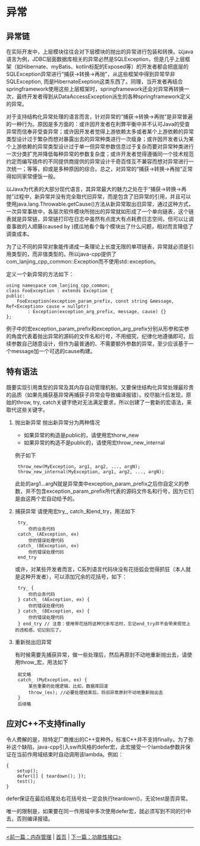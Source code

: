 # 异常 #

## 异常链 ##

在实际开发中，上层模块往往会对下层模块的抛出的异常进行包装和转换。以java语言为例，JDBC层面数据库相关的异常必然是SQLException，但是几乎上层框架（如Hibernate、myBatis、kotlin标配的Exposed等）的开发者都会把底层的SQLException异常进行“捕获->转换->再抛”，从这些框架中得到异常早非SQLException, 而是HibernateExeption这类东西了。同理，当开发者再结合springframework使用这些上层框架时，springframework还会对异常再转换一次，最终开发者得到从DataAccessException派生的各种springframework定义的异常。

对于支持结构化异常处理的语言而言，针对异常的“捕获->转换->再抛”是非常普遍的一种行为。原因是多方面的：或许因开发者在利弊平衡中并不认可Java的受查异常而信奉非受查异常；或许因开发者觉得上游依赖太多或者某个上游依赖的异常类型设计过于繁杂而想对暴露出去的异常种类进行一次瘦身；或许因开发者认为某个上游依赖的异常类型设计过于单一但异常参数信息过于复杂而要对异常种类进行一次分类扩充并降低每种异常的参数复杂度；或许开发者觉得遵循同一个技术规范约定而编写插件的不同提供商提供的异常设计千奇百怪互不兼容而想对异常进行一次统一；等等，抑或是多种原因的综合。总之，对异常的“捕获->转换->再抛”正常得如同家常便饭一般。

以Java为代表的大部分现代语言，其异常最大的魅力之处在于“捕获->转换->再抛”过程中，新异常并没有完全取代旧异常，而是包含了旧异常的引用，并且可以使用java.lang.Throwable.getCause()方法从新异常取出旧异常，通过这种方式，一次异常事故中，各层次软件模块所抛出的异常就如形成了一个单向链表，这个链表就是异常链，异常链打印在日志中虽然有点庞大有点耗费日志空间，但可以让调查事故的人顺藤(caused by )摸瓜地看个每个模块出了什么问题，相对而言降低了调查成本。

为了让不同的异常对象能传递成一条理论上长度无限的单项链表，异常就必须是引用类型的，而非值类型的。所以java-cpp提供了com_lanjing_cpp_common::Exception而不使用std::exception。

定义一个新异常的方法如下：

    using namespace com_lanjing_cpp_common;
    class FooException : extends Exception {
    public:
        FooException(exception_param_prefix, const string &message, Ref<Exception> cause = nullptr)
            : Exception(exception_arg_prefix, message, cause) {}
    };
    
例子中的宏exception_param_prefix和exception_arg_prefix分别从形参和实参的角度代表着抛出异常的源码的文件名和行号，不用细究，纪律化地遵循即可。后续参数自己随意设计，但作为最普通的、不需要额外参数的异常，至少应该基于一个message加一个可选的cause构建。

## 特有语法 ##

既要实现引用类型的异常及其内存自动管理机制，又要保住结构化异常处理最珍贵的品质（如果先捕获基异常再捕获子异常会导致编译报错）。绞尽脑汁后发现，原始的throw, try, catch关键字绝对无法满足要求，所以创建了一套新的宏语法，来取代这些关键字。

1. 抛出新异常
   抛出新异常分为两种情况
   - 如果异常的构造是public的，请使用宏thorw_new
   - 如果异常的构造不是public的，请使用宏throw_new_internal
   
   例子如下

        throw_new(MyException, arg1, arg2, ..., argN);
        throw_new_internal(MyException, arg1, arg2, ..., argN);
        
    此处的arg1...argN就是异常类中exception_param_prefix之后你自定义的参数，并不包含exception_param_prefix所代表的源码文件名和行号，因为它们是由这两个宏自动给予的。
   
2. 捕获异常
    请使用宏try_, catch_和end_try，用法如下

        try_
            你的业务代码
        catch_ (AException, ex)
            你的错误处理代码
        catch_ (BException, ex)
            你的错误处理代码
        end_try
        
    或许，对某些开发者而言，C系列语言代码块没有花括弧会觉得抓狂（本人就是这种开发者），可以添加冗余的花括号，如下：
    
        try_ {
            你的业务代码
        } catch_ (AException, ex) {
            你的错误处理代码
        } catch_ (BException, ex) {
            你的错误处理代码
        } end_try // 注意：使用带花括符这种冗余写法时，忘记end_try并不会带来视觉上的违和感，切记别忘了。
        
3. 重新抛出旧异常

    有时候需要先捕获异常，做一些处理后，然后再原封不动地重新抛出去，请使用throw_宏，用法如下
    
        前文略
        catch_ (MyException, ex) {
            某些重要的处理逻辑，比如，数据库回滚
            throw_(ex); //必要处理结束后，将旧异常原封不动地重新抛出去
        }
        后续略

## 应对C++不支持finally ##

令人费解的是，除特定厂商推出的C++变种外，标准C++并不支持finally。为了弥补这个缺陷，java-cpp引入swift风格的defer宏，此宏接受一个lambda参数并保证在当前作用域结束时自动调用该lambda。例如：

    {
        setup();
        defer([] { teardown(); });
        test();
    }
    
defer保证在最后结尾处右花括号处一定会执行teardown()，无论test是否异常。

唯一的限制是，如果要在同一作用域中多次使用defer宏，就必须写到不同的行中去，否则编译报错。


----------

[<前一篇：内存管理](./memory.md) | [首页](../) | [下一篇：功能性接口>](./functional.md)

